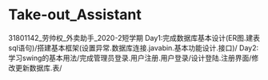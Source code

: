 # Take-out_Assistant
31801142_劳帅权_外卖助手_2020-2短学期
Day1:完成数据库基本设计(ER图.建表sql语句)/搭建基本框架(设置异常.数据库连接.javabin.基本功能设计.接口)/
Day2:学习swing的基本用法/完成管理员登录.用户注册.用户登录/设计登陆.注册界面/修改更新数据库.表/
